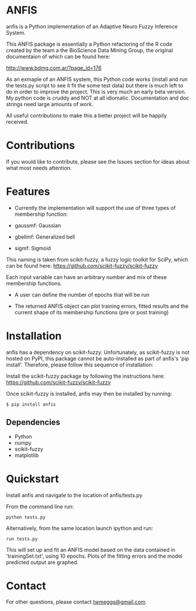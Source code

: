 ANFIS
=======

anfis is a Python implementation of an Adaptive Neuro Fuzzy Inference System.

This ANFIS package is essentially a Python refactoring of the R code created
by the team a the BioScience Data Mining Group, the original documentaion of
which can be found here:

http://www.bdmg.com.ar/?page_id=176

As an exmaple of an ANFIS system, this Python code works (install and run the
tests.py script to see it fit the some test data) but there is much left to do
in order to improve the project.  This is very much an early beta version.
My python code is cruddy and NOT at all idiomatic. Documentation and doc strings
need large amounts of work.

All useful contributions to make this a better project will be happily received.


Contributions
============

If you would like to contribute, please see the Issues section for ideas
about what most needs attention.

Features
========

* Currently the implementation will support the use of three types of
membership function:

* gaussmf: Gaussian
* gbellmf: Generalized bell
* sigmf: Sigmoid

This naming is taken from scikit-fuzzy, a fuzzy logic toolkit for SciPy,
which can be found here: https://github.com/scikit-fuzzy/scikit-fuzzy

Each input variable can have an arbitrary number and mix of these membership
functions.

* A user can define the number of epochs that will be run

* The returned ANFIS object can plot training errors, fitted results and
the current shape of its membership functions (pre or post training)


Installation
============

anfis has a dependency on scikit-fuzzy.  Unfortunately, as scikit-fuzzy
is not hosted on PyPI, this package cannot be auto-installed as part of
anfis's 'pip install'.  Therefore, please follow this sequence of installation:

Install the scikit-fuzzy package by following the instructions here:
https://github.com/scikit-fuzzy/scikit-fuzzy

Once scikit-fuzzy is installed, anfis may then be installed by running:

    $ pip install anfis


Dependencies
------------

* Python
* numpy
* scikit-fuzzy
* matplotlib


Quickstart
==========

Install anfis and navigate to the location of anfis/tests.py

From the command line run:
```
python tests.py
```
Alternatively, from the same location launch ipython and run:
```
run tests.py
```

This will set up and fit an ANFIS model based on the data contained
in 'trainingSet.txt', using 10 epochs.  Plots of the fitting errors
and the model predicted output are graphed.



Contact
=======

For other questions, please contact <twmeggs@gmail.com>.